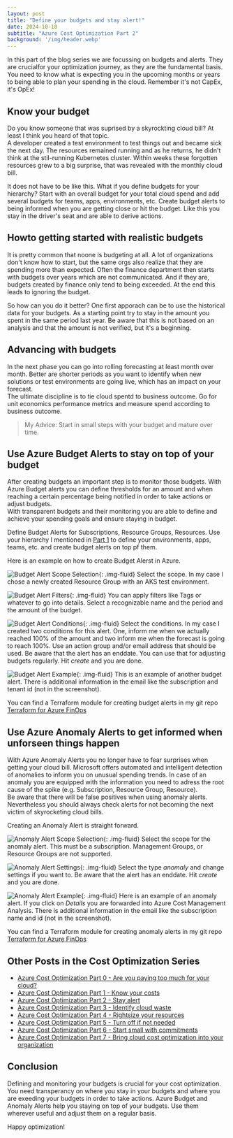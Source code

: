 ```yaml
---
layout: post
title: "Define your budgets and stay alert!"
date: 2024-10-10
subtitle: "Azure Cost Optimization Part 2"
background: '/img/header.webp'
---
```

In this part of the blog series we are focussing on budgets and alerts. They are crucialfor your optimization journey, as they are the fundamental basis. You need to know what is expecting you in the upcoming months or years to being able to plan your spending in the cloud. Remember it's not CapEx, it's OpEx!

## Know your budget

Do you know someone that was suprised by a skyrockting cloud bill? At least I think you heard of that topic.  
A developer created a test environment to test things out and became sick the next day. The resources remained running and as he returns, he didn't think at the stil-running Kubernetes cluster. Within weeks these forgotten resources grew to a big surprise, that was revealed with the monthly cloud bill.

It does not have to be like this. What if you define budgets for your hierarchy? Start with an overall budget for your total cloud spend and add several budgets for teams, apps, environments, etc. Create budget alerts to being informed when you are getting close or hit the budget. Like this you stay in the driver's seat and are able to derive actions.  

## Howto getting started with realistic budgets

It is pretty common that noone is budgeting at all. A lot of organizations don't know how to start, but the same orgs also realize that they are spending more than expected. Often the finance department then starts with budgets over years which are not communicated. And if they are, budgets created by finance only tend to being exceeded. At the end this leads to ignoring the budget.

So how can you do it better? One first apporach can be to use the historical data for your budgets. As a starting point try to stay in the amount you spent in the same period last year. Be aware that this is not based on an analysis and that the amount is not verified, but it's a beginning.

## Advancing with budgets

In the next phase you can go into rolling forecasting at least month over month. Better are shorter periods as you want to identify when new solutions or test environments are going live, which has an impact on your forecast.  
The ultimate discipline is to tie cloud spentd to business outcome. Go for unit economics performance metrics and measure spend according to business outcome.  

> My Advice: Start in small steps with your budget and mature over time.

## Use Azure Budget Alerts to stay on top of your budget

After creating budgets an important step is to monitor those budgets. With Azure Budget alerts you can define thresholds for an amount and when reaching a certain percentage being notified in order to take actions or adjust budgets.  
With transparent budgets and their monitoring you are able to define and achieve your spending goals and ensure staying in budget.

Define Budget Alerts for Subscriptions, Resource Groups, Resources. Use your hierarchy I mentioned in [Part 1](/Cloud-Coffeebreak/_posts/2024-10-01-azure-cost-optimization-part-1-know-your-costs.md) to define your environments, apps, teams, etc. and create budget alerts on top pf them.

Here is an example on how to create Budget Alerst in Azure.

![Budget Alert Scope Selection](/img/posts/budget_alert_01.png){: .img-fluid}
Select the scope. In my case I chose a newly created Resource Group with an AKS test environment.

![Budget Alert Filters](/img/posts/budget_alert_02.png){: .img-fluid}
You can apply filters like Tags or whatever to go into details. Select a recognizable name and the period and the amount of the budget.

![Budget Alert Conditions](/img/posts/budget_alert_03.png){: .img-fluid}
Select the conditions. In my case I created two conditions for this alert. One, inform me when we actually reached 100% of the amount and two inform me when the forecast is going to reach 100%. Use an action group and/or email address that should be used. Be aware that the alert has an enddate. You can use that for adjusting budgets regularly.
Hit *create* and you are done.

![Budget Alert Example](/img/posts/budget_alert_04.png){: .img-fluid}
This is an example of another budget alert. There is additional information in the email like the subscription and tenant id (not in the screenshot).

You can find a Terraform module for creating budget alerts in my git repo [Terraform for Azure FinOps](https://github.com/chris4jahn/terraform-for-azure-finops/tree/main/modules/azurerm-budget-alert-for-resource-group)

## Use Azure Anomaly Alerts to get informed when unforseen things happen

With Azure Anomaly Alerts you no longer have to fear surprises when getting your cloud bill. Microsoft offers automated and intelligent detection of anomalies to inform you on unusual spending trends. In case of an anomaly you are equipped with the information you need to adress the root cause of the spike (e.g. Subscription, Resource Group, Resource).  
Be aware that there will be false positives when using anomaly alerts. Nevertheless you should always check alerts for not becoming the next victim of skyrocketing cloud bills.

Creating an Anomaly Alert is straight forward.

![Anomaly Alert Scope Selection](/img/posts/anomaly_alert_01.png){: .img-fluid}
Select the scope for the anomaly alert. This must be a subscription. Management Groups, or Resource Groups are not supported.

![Anomaly Alert Settings](/img/posts/anomaly_alert_02.png){: .img-fluid}
Select the type *anomaly* and change settings if you want to. Be aware that the alert has an enddate.
Hit *create* and you are done.

![Anomaly Alert Example](/img/posts/anomaly_alert_03.png){: .img-fluid}
Here is an example of an anomaly alert. If you click on *Details* you are forwarded into Azure Cost Management Analysis. There is additional information in the email like the subscription name and id (not in the screenshot).

You can find a Terraform module for creating anomaly alerts in my git repo [Terraform for Azure FinOps](https://github.com/chris4jahn/terraform-for-azure-finops/tree/main/modules/azurerm-cost-anomaly-alert)

## Other Posts in the Cost Optimization Series

- [Azure Cost Optimization Part 0 - Are you paying too much for your cloud?](2024-09-25-are-you-paying-too-much-for-your-cloud.md)
- [Azure Cost Optimization Part 1 - Know your costs](2024-10-01-azure-cost-optimization-part-1-know-your-costs.md)
- [Azure Cost Optimization Part 2 - Stay alert](2024-10-14-azure-cost-optimization-part-2-stay-alert.md)
- [Azure Cost Optimization Part 3 - Identify cloud waste](2024-10-16-azure-cost-optimization-part-3-identify-cloud-waste.md)
- [Azure Cost Optimization Part 4 - Rightsize your resources](2024-10-24-azure-cost-optimization-part-4-rightsize-your-resources.md)
- [Azure Cost Optimization Part 5 - Turn off if not needed](2024-11-15-azure-cost-optimization-part-5-turn-off-if-not-needed.md)
- [Azure Cost Optimization Part 6 - Start small with commitments](2024-12-30-azure-cost-optimization-part-6-start-small-with-commitments.md)
- [Azure Cost Optimization Part 7 - Bring cloud cost optimization into your organization](2024-12-23-azure-cost-opmization-part-7-bring-cloud-cost-optimization-to-your-organization.md)

## Conclusion

Defining and monitoring your budgets is crucial for your cost optimization. You need transperancy on where you stay in your budgets and where you are exeeding your budgets in order to take actions. Azure Budget and Anomaly Alerts help you staying on top of your budgets. Use them wherever useful and adjust them on a regular basis.  

Happy optimization!
